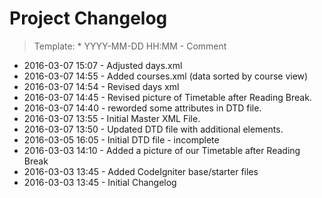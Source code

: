 # Project Changelog
>Template: * YYYY-MM-DD HH:MM - Comment

* 2016-03-07 15:07 - Adjusted days.xml 
* 2016-03-07 14:55 - Added courses.xml (data sorted by course view)
* 2016-03-07 14:54 - Revised days xml
* 2016-03-07 14:45 - Revised picture of Timetable after Reading Break.
* 2016-03-07 14:40 - reworded some attributes in DTD file.
* 2016-03-07 13:55 - Initial Master XML File.
* 2016-03-07 13:50 - Updated DTD file with additional elements.
* 2016-03-05 16:05 - Initial DTD file - incomplete
* 2016-03-03 14:10 - Added a picture of our Timetable after Reading Break
* 2016-03-03 13:45 - Added CodeIgniter base/starter files
* 2016-03-03 13:45 - Initial Changelog

